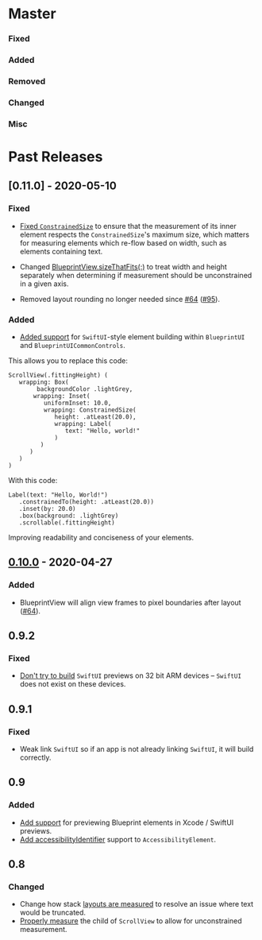 # Master

### Fixed

### Added

### Removed

### Changed

### Misc

# Past Releases

## [0.11.0] - 2020-05-10

### Fixed

- [Fixed `ConstrainedSize`](https://github.com/square/Blueprint/pull/87) to ensure that the measurement of its inner element respects the `ConstrainedSize`'s maximum size, which matters for measuring elements which re-flow based on width, such as elements containing text.

- Changed [BlueprintView.sizeThatFits(:)](https://github.com/square/Blueprint/pull/92/files) to treat width and height separately when determining if measurement should be unconstrained in a given axis.

- Removed layout rounding no longer needed since [#64] ([#95]).

### Added

- [Added support](https://github.com/square/Blueprint/pull/88) for `SwiftUI`-style element building within `BlueprintUI` and `BlueprintUICommonControls`.

This allows you to replace this code:

```
ScrollView(.fittingHeight) (
   wrapping: Box(
        backgroundColor .lightGrey,
       wrapping: Inset(
          uniformInset: 10.0,
          wrapping: ConstrainedSize(
             height: .atLeast(20.0),
             wrapping: Label(
                text: "Hello, world!"
             )
         )
      )
   )
)
```

With this code:

```
Label(text: "Hello, World!")
   .constrainedTo(height: .atLeast(20.0))
   .inset(by: 20.0)
   .box(background: .lightGrey)
   .scrollable(.fittingHeight)
```

Improving readability and conciseness of your elements.

## [0.10.0] - 2020-04-27

### Added

- BlueprintView will align view frames to pixel boundaries after layout ([#64]).

## 0.9.2

### Fixed

- [Don't try to build](https://github.com/square/Blueprint/pull/89) `SwiftUI` previews on 32 bit ARM devices – `SwiftUI` does not exist on these devices.

## 0.9.1

### Fixed

- Weak link `SwiftUI` so if an app is not already linking `SwiftUI`, it will build correctly.

## 0.9

### Added

- [Add support](https://github.com/square/Blueprint/pull/76) for previewing Blueprint elements in Xcode / SwiftUI previews.
- [Add accessibilityIdentifier](https://github.com/square/Blueprint/pull/81) support to `AccessibilityElement`.

## 0.8

### Changed

- Change how stack [layouts are measured](https://github.com/square/Blueprint/pull/68) to resolve an issue where text would be truncated.
- [Properly measure](https://github.com/square/Blueprint/pull/73) the child of `ScrollView` to allow for unconstrained measurement.

[0.10.0]: https://github.com/square/Blueprint/compare/0.9.2...0.10.0
[#64]: https://github.com/square/Blueprint/pull/64
[#95]: https://github.com/square/Blueprint/pull/95
